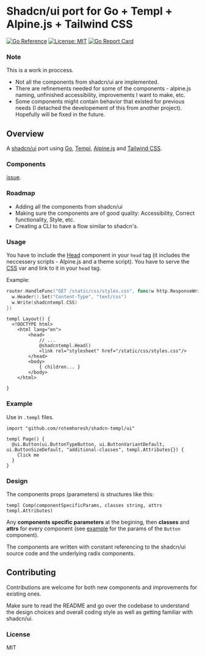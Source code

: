 # Shadcn/ui port for Go + Templ + Alpine.js + Tailwind CSS

[![Go Reference](https://pkg.go.dev/badge/github.com/rotemhoresh/shadcn-templ.svg)](https://pkg.go.dev/github.com/rotemhoresh/shadcn-templ)
[![License: MIT](https://img.shields.io/badge/License-MIT-blue.svg)](https://opensource.org/licenses/MIT)
[![Go Report Card](https://goreportcard.com/badge/github.com/rotemhoresh/shadcn-templ)](https://goreportcard.com/report/github.com/rotemhoresh/shadcn-templ)

### Note

This is a work in proccess. 

- Not all the components from shadcn/ui are implemented.
- There are refinements needed for some of the components - alpine.js naming, unfinished accessibility, improvements I want to make, etc.
- Some components might contain behavior that existed for previous needs (I detached the developement of this from another project). Hopefully will be fixed in the future.

## Overview

A [shadcn/ui](https://ui.shadcn.com/) port using [Go](https://go.dev/), [Templ](https://templ.guide/), [Alpine.js](https://alpinejs.dev/) and [Tailwind CSS](https://tailwindcss.com/).

### Components

[issue](https://github.com/rotemhoresh/shadcn-templ/issues/1#issue-2570468143).

### Roadmap

- Adding all the components from shadcn/ui
- Making sure the components are of good quality: Accessibility, Correct functionality, Style, etc.
- Creating a CLI to have a flow similar to shadcn's.

### Usage 

You have to include the [Head](https://github.com/rotemhoresh/shadcn-templ/blob/main/include.templ#L4) component in your `head` tag (it includes the neccessery scripts - Alpine.js and a theme script).
You have to serve the [CSS](https://github.com/rotemhoresh/shadcn-templ/blob/main/css.go#L10) var and link to it in your `head` tag.

Example:

```go
router.HandleFunc("GET /static/css/styles.css", func(w http.ResponseWriter, r *http.Request) {
  w.Header().Set("Content-Type", "text/css")
  w.Write(shadcntempl.CSS)
})
```

```templ
templ Layout() {
  <!DOCTYPE html>
	<html lang="en">
		<head>
			// ...
			@shadcntempl.Head()
			<link rel="stylesheet" href="/static/css/styles.css"/>
		</head>
		<body>
			{ children... }
		</body>
	</html>

}
```

### Example

Use in `.templ` files.

```templ
import "github.com/rotemhoresh/shadcn-templ/ui"

templ Page() {
  @ui.Button(ui.ButtonTypeButton, ui.ButtonVariantDefault, ui.ButtonSizeDefault, "additional-classes", templ.Attributes{}) {
    Click me
  }
}
```

### Design

The components props (parameters) is structures like this:

```templ
templ Comp(componentSpecificParams, classes string, attrs templ.Attributes)
```

Any **components specific parameters** at the begining, then **classes** and **attrs** for every component (see [example](#example) for the params of the `Button` component).

The components are written with constant referencing to the shadcn/ui source code and the underlying radix components. 

## Contributing

Contributions are welcome for both new components and improvements for existing ones.

Make sure to read the README and go over the codebase to understand the design choices and overall coding style as well as getting familiar with shadcn/ui.

### License 

MIT
